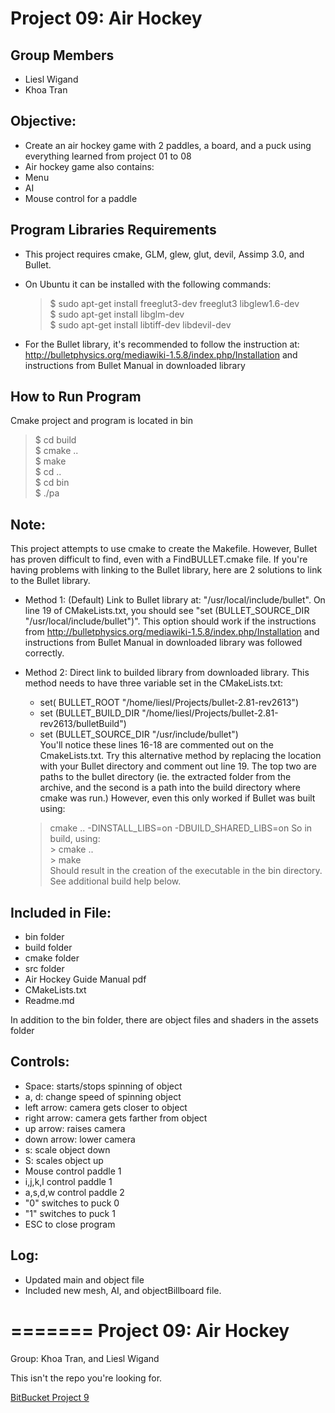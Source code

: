 
Project 09: Air Hockey
========================================

Group Members
---------------------------
- Liesl Wigand
- Khoa Tran


Objective:
---------------------------
*  Create an air hockey game with 2 paddles, a board, and a puck using everything learned from project 01 to 08
*  Air hockey game also contains:
*  Menu
*  AI
*  Mouse control for a paddle



Program Libraries Requirements
------------------------------------------------    
* This project requires cmake, GLM, glew, glut, devil, Assimp 3.0, and Bullet.   
* On Ubuntu it can be installed with the following commands:
    
   >$ sudo apt-get install freeglut3-dev freeglut3 libglew1.6-dev    
   >$ sudo apt-get install libglm-dev    
   >$ sudo apt-get install libtiff-dev libdevil-dev   

* For the Bullet library, it's recommended to follow the instruction at: http://bulletphysics.org/mediawiki-1.5.8/index.php/Installation and instructions from Bullet Manual in downloaded library


How to Run Program
-------------------------------
Cmake project and program is located in bin

   >$ cd build    
   >$ cmake ..    
   >$ make  
   >$ cd ..    
   >$ cd bin    
   >$ ./pa

Note:
--------------------------
This project attempts to use cmake to create the Makefile. However, Bullet has proven difficult to find, even with a FindBULLET.cmake file.  If you're having problems with linking to the Bullet library, here are 2 solutions to link to the Bullet library.

* Method 1:  (Default) Link to Bullet library at: "/usr/local/include/bullet".  On line 19 of CMakeLists.txt, you should see "set (BULLET_SOURCE_DIR "/usr/local/include/bullet")".  This option should work if the instructions from http://bulletphysics.org/mediawiki-1.5.8/index.php/Installation and instructions from Bullet Manual in downloaded library was followed correctly.

* Method 2:  Direct link to builded library from downloaded library.  This method needs to have three variable set in the CMakeLists.txt:   
	- set( BULLET_ROOT "/home/liesl/Projects/bullet-2.81-rev2613")   
	- set (BULLET_BUILD_DIR "/home/liesl/Projects/bullet-2.81-rev2613/bulletBuild")   
	- set (BULLET_SOURCE_DIR "/usr/include/bullet")   
	You'll notice these lines 16-18 are commented out on the CmakeLists.txt.  Try this alternative method by replacing the location with your Bullet directory and comment out line 19.  The top two are paths to the bullet directory (ie. the extracted folder from the archive, and the second is a path into the build directory where cmake was run.) However, even this only worked if Bullet was built using: 
	> cmake .. -DINSTALL_LIBS=on -DBUILD_SHARED_LIBS=on
	So in build, using:    
	   > cmake ..    
	   > make    		  
	Should result in the creation of the executable in the bin directory. See additional build help below.    


Included in File:
---------------------------------------
- bin folder 
- build folder
- cmake folder
- src folder
- Air Hockey Guide Manual pdf
- CMakeLists.txt
- Readme.md
   
In addition to the bin folder, there are object files and shaders in the assets folder

Controls:
---------------------------------
  
* Space: starts/stops spinning of object    
* a, d: change speed of spinning object    
* left arrow: camera gets closer to object    
* right arrow: camera gets farther from object    
* up arrow: raises camera    
* down arrow: lower camera    
* s: scale object down    
* S: scales object up
* Mouse control paddle 1
* i,j,k,l control paddle 1
* a,s,d,w control paddle 2
* "0" switches to puck 0
* "1" switches to puck 1
* ESC to close program   
    
Log:
------------------------------
*  Updated main and object file
*  Included new mesh, AI, and objectBillboard file.
    
=======
Project 09: Air Hockey   
========================================   
Group: Khoa Tran, and Liesl Wigand   
   
This isn't the repo you're looking for.   
   
   <a href="https://bitbucket.org/khoat/cs680">BitBucket Project 9</a>   
